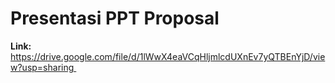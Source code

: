 # Presentasi PPT Proposal
**Link:** https://drive.google.com/file/d/1lWwX4eaVCqHljmlcdUXnEv7yQTBEnYjD/view?usp=sharing 
